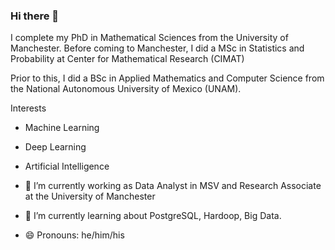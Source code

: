 ### Hi there 👋

<!--
**dapr12/dapr12** is a ✨ _special_ ✨ repository because its `README.md` (this file) appears on your GitHub profile.


-->
I complete my PhD in Mathematical Sciences from the University of Manchester. Before coming to Manchester, I did a MSc in Statistics and Probability at Center for Mathematical Research (CIMAT)

Prior to this, I did a BSc in Applied Mathematics and Computer Science from the National Autonomous University of Mexico (UNAM).

Interests

- Machine Learning 
- Deep Learning 
- Artificial Intelligence

- 🔭 I’m currently working as Data Analyst in MSV and Research Associate at the University of Manchester 
- 🌱 I’m currently learning about PostgreSQL, Hardoop, Big Data. 
- 😄 Pronouns: he/him/his
